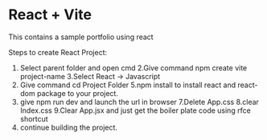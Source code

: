# React + Vite


This contains a sample portfolio using react

Steps to create React Project:
1. Select parent folder and open cmd
2.Give command npm create vite project-name
3.Select React -> Javascript
4. Give command cd Project Folder
5.npm install to install react and react-dom package to your project.
6. give npm run dev and launch the url in browser
7.Delete App.css
8.clear Index.css
9.Clear App.jsx and just get the boiler plate code using rfce shortcut
10. continue building the project.
